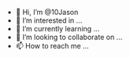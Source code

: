 - 👋 Hi, I’m @10Jason
- 👀 I’m interested in ...
- 🌱 I’m currently learning ...
- 💞️ I’m looking to collaborate on ...
- 📫 How to reach me ...

<!---
10Jason/10Jason is a ✨ special ✨ repository because its `README.md` (this file) appears on your GitHub profile.
You can click the Preview link to take a look at your changes.
--->
